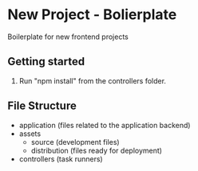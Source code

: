 # New Project - Bolierplate
Boilerplate for new frontend projects

## Getting started
1. Run "npm install" from the controllers folder.

## File Structure
* application (files related to the application backend)
* assets
  * source (development files) 
  * distribution (files ready for deployment)
* controllers (task runners)
